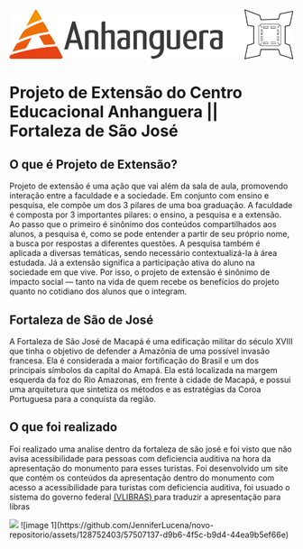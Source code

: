 
<img src="./Public/icons/logoFaculdadeFortalezaPreto.png">

# Projeto de Extensão do Centro Educacional Anhanguera || Fortaleza de São José
## O que é Projeto de Extensão?
<p>Projeto de extensão é uma ação que vai além da sala de aula, promovendo interação entre a faculdade e a sociedade. Em conjunto com ensino e pesquisa, ele compõe um dos 3 pilares de uma boa graduação. A faculdade é composta por 3 importantes pilares: o ensino, a pesquisa e a extensão. Ao passo que o primeiro é sinônimo dos conteúdos compartilhados aos alunos, a pesquisa é, como se pode entender a partir de seu próprio nome, a busca por respostas a diferentes questões. A pesquisa também é aplicada a diversas temáticas, sendo necessário contextualizá-la à área estudada. Já a extensão significa a participação ativa do aluno na sociedade em que vive. Por isso, o projeto de extensão é sinônimo de impacto social — tanto na vida de quem recebe os benefícios do projeto quanto no cotidiano dos alunos que o integram.</p>

## Fortaleza de São de José
<p>A Fortaleza de São José de Macapá é uma edificação militar do século XVIII que tinha o objetivo de defender a Amazônia de uma possível invasão francesa. Ela é considerada a maior fortificação do Brasil e um dos principais símbolos da capital do Amapá. Ela está localizada na margem esquerda da foz do Rio Amazonas, em frente à cidade de Macapá, e possui uma arquitetura que sintetiza os métodos e as estratégias da Coroa Portuguesa para a conquista da região.</p>

## O que foi realizado
<p>Foi realizado uma analise dentro da fortaleza de são josé e foi visto que não avisa acessibilidade para pessoas com deficiencia auditiva na hora da apresentação do monumento para esses turistas. Foi desenvolvido um site que contém os conteúdos da apresentação dentro do monumento com acesso a acessibilidade para turistas com deficiencia auditiva, foi usuado o sistema do governo federal <a href = "https://www.gov.br/governodigital/pt-br/vlibras/">(VLIBRAS) </a>para traduzir a apresentação para libras</p>
<img src="https://github.com/JenniferLucena/novo-repositorio/assets/128752403/ef0ec497-513d-411b-95c3-8acd8c7ca947"></img>
![image 1](https://github.com/JenniferLucena/novo-repositorio/assets/128752403/57507137-d9b6-4f5c-b9d4-44ea9b5ef66e)

